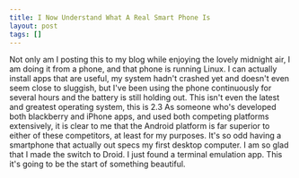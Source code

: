 ```yaml
---
title: I Now Understand What A Real Smart Phone Is
layout: post
tags: []
---
```




 Not only am I posting this to my blog while enjoying the lovely midnight air, I am doing it from a phone, and that phone is running Linux. I can actually install apps that are useful, my system hadn't crashed yet and doesn't even seem close to sluggish, but I've been using the phone continuously for several hours and the battery is still holding out. This isn't even the latest and greatest operating system, this is 2.3 As someone who's developed both blackberry and iPhone apps, and used both competing platforms extensively, it is clear to me that the Android platform is far superior to either of these competitors, at least for my purposes. It's so odd having a smartphone that actually out specs my first desktop computer. I am so glad that I made the switch to Droid. I just found a terminal emulation app. This it's going to be the start of something beautiful.
